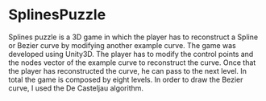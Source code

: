 # SplinesPuzzle

Splines puzzle is a 3D game in which the player has to reconstruct a Spline or Bezier curve by modifying another example curve. The game was developed using Unity3D. The player has to modify the control points and the nodes vector of the example curve to reconstruct the curve. Once that the player has reconstructed the curve, he can pass to the next level. In total the game is composed by eight levels. In order to draw the Bezier curve, I used the De Casteljau algorithm.
